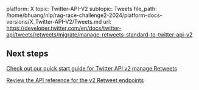 platform: X
topic: Twitter-API-V2
subtopic: Tweets
file_path: /home/bhuang/nlp/rag-race-challenge2-2024/platform-docs-versions/X_Twitter-API-V2/Tweets.md
url: https://developer.twitter.com/en/docs/twitter-api/tweets/retweets/migrate/manage-retweets-standard-to-twitter-api-v2

## Next steps

[Check out our quick start guide for Twitter API v2 manage Retweets](https://developer.twitter.com/en/docs/twitter-api/tweets/retweets/quick-start/manage-retweets "Check out our quick start guide for Twitter API v2 manage Retweets")

[Review the API reference for the v2 Retweet endpoints](https://developer.twitter.com/en/docs/twitter-api/tweets/retweets/api-reference "Review the API reference for the v2 Retweet endpoints")